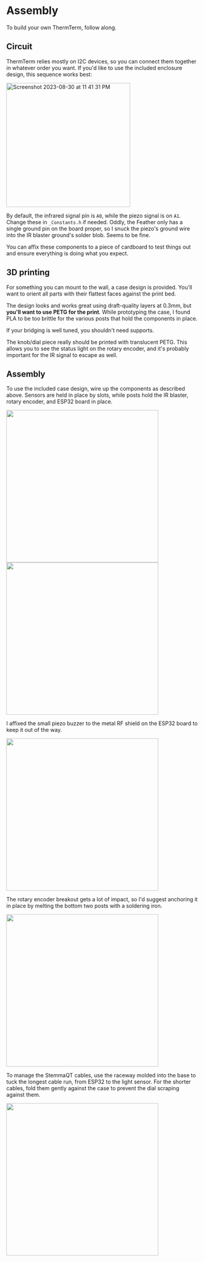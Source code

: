 # Assembly

To build your own ThermTerm, follow along.

## Circuit

ThermTerm relies mostly on I2C devices, so you can connect them together in whatever order you want. If you'd like to use the included enclosure design, this sequence works best:

<img width="326" alt="Screenshot 2023-08-30 at 11 41 31 PM" src="https://github.com/daniloc/ThermTerm/assets/213358/0dcd5ed1-f152-4741-85c4-ed8c4cd35101">

By default, the infrared signal pin is `A0`, while the piezo signal is on `A1`. Change these in `_Constants.h` if needed. Oddly, the Feather only has a single ground pin on the board proper, so I snuck the piezo's ground wire into the IR blaster ground's solder blob. Seems to be fine.

You can affix these components to a piece of cardboard to test things out and ensure everything is doing what you expect.

## 3D printing

For something you can mount to the wall, a case design is provided. You'll want to orient all parts with their flattest faces against the print bed.

The design looks and works great using draft-quality layers at 0.3mm, but **you'll want to use PETG for the print**. While prototyping the case, I found PLA to be too brittle for the various posts that hold the components in place.

If your bridging is well tuned, you shouldn't need supports.

The knob/dial piece really should be printed with translucent PETG. This allows you to see the status light on the rotary encoder, and it's probably important for the IR signal to escape as well.

## Assembly

To use the included case design, wire up the components as described above. Sensors are held in place by slots, while posts hold the IR blaster, rotary encoder, and ESP32 board in place.

<img height=400 src="https://github.com/daniloc/ThermTerm/assets/213358/ef934ef7-89c7-4ac9-8dc7-f238c8ad32e6">

<img height=400 src="https://github.com/daniloc/ThermTerm/assets/213358/77c9fb7a-8b8f-41ef-94d9-ba864598fea4">


I affixed the small piezo buzzer to the metal RF shield on the ESP32 board to keep it out of the way.

<img height=400 src="https://github.com/daniloc/ThermTerm/assets/213358/4f9356d0-80bb-4e98-b148-467ddf758e92">

The rotary encoder breakout gets a lot of impact, so I'd suggest anchoring it in place by melting the bottom two posts with a soldering iron.

<img height=400 src="https://github.com/daniloc/ThermTerm/assets/213358/b8872f6b-8282-4a0a-8f0d-7ae7245192b0">

To manage the StemmaQT cables, use the raceway molded into the base to tuck the longest cable run, from ESP32 to the light sensor. For the shorter cables, fold them gently against the case to prevent the dial scraping against them.

<img height=400 src="https://github.com/daniloc/ThermTerm/assets/213358/06c2e1fd-6643-43c7-a856-0c1246508d2f">
